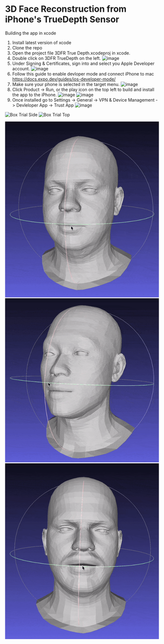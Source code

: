 # 3D Face Reconstruction from iPhone's TrueDepth Sensor

Building the app in xcode

1. Install latest version of xcode
2. Clone the repo
3. Open the project file 3DFR True Depth.xcodeproj in xcode.
4. Double click on 3DFR TrueDepth on the left.
   <img width="391" alt="image" src="https://github.com/kesavvvvv/3d-face-reconstruction-from-iphone-true-depth/assets/49778131/ef24a795-5f04-4e1b-acfd-6e2f26f7b87a">
5. Under Signing & Certificates, sign into and select you Apple Developer account.
   <img width="780" alt="image" src="https://github.com/kesavvvvv/3d-face-reconstruction-from-iphone-true-depth/assets/49778131/c4feffef-a9a2-4383-86fc-5dd8c5885dd2">
6. Follow this guide to enable devloper mode and connect iPhone to mac https://docs.expo.dev/guides/ios-developer-mode/
7. Make sure your phone is selected in the target menu.
   <img width="348" alt="image" src="https://github.com/kesavvvvv/3d-face-reconstruction-from-iphone-true-depth/assets/49778131/e8bda308-4796-4555-9ab3-ab6c5ded4292">
8. Click Product -> Run, or the play icon on the top left to build and install the app to the iPhone.
   <img width="348" alt="image" src="https://github.com/kesavvvvv/3d-face-reconstruction-from-iphone-true-depth/assets/49778131/763148bd-e1a5-489e-b360-f152fea25fc2">
   <img width="375" alt="image" src="https://github.com/kesavvvvv/3d-face-reconstruction-from-iphone-true-depth/assets/49778131/95939a05-ce52-4d20-a94f-334dff8d53a8">
9. Once installed go to Settings -> General -> VPN & Device Management -> Devleloper App -> Trust App
   <img width="448" alt="image" src="https://github.com/kesavvvvv/3d-face-reconstruction-from-iphone-true-depth/assets/49778131/a991b1d5-c8e5-4489-8c63-78ae7b5657b5">






![Box Trial Side](src/box_side_new.gif)
![Box Trial Top](src/box_top_new.gif)

![Kesav Flame](src/k.gif)
![Patrick Flame](src/p.gif)
![Utkarsh Flame](src/utk.gif)
